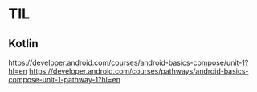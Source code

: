 # TIL

## Kotlin
https://developer.android.com/courses/android-basics-compose/unit-1?hl=en
https://developer.android.com/courses/pathways/android-basics-compose-unit-1-pathway-1?hl=en

